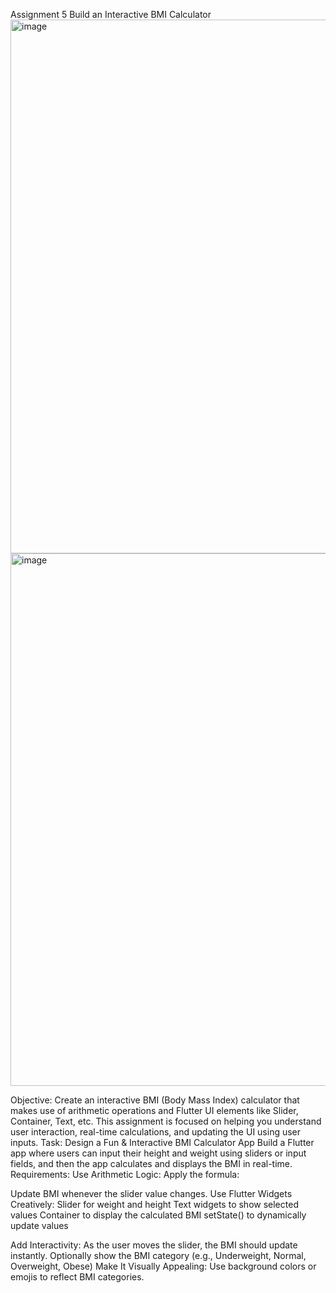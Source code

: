 Assignment 5
Build an Interactive BMI Calculator
<img width="1440" height="854" alt="image" src="https://github.com/user-attachments/assets/8ae05a16-eeaf-4390-a691-1e23a4f7b42b" />
<img width="1440" height="852" alt="image" src="https://github.com/user-attachments/assets/61e9328b-3b59-49b6-9f47-2368f64c2e99" />

Objective:
Create an interactive BMI (Body Mass Index) calculator that makes use of arithmetic operations and Flutter UI elements like Slider, Container, Text, etc.
This assignment is focused on helping you understand user interaction, real-time calculations, and updating the UI using user inputs.
Task: Design a Fun & Interactive BMI Calculator App
Build a Flutter app where users can input their height and weight using sliders or input fields, and then the app calculates and displays the BMI in real-time.
Requirements:
Use Arithmetic Logic:
Apply the formula:

Update BMI whenever the slider value changes.
Use Flutter Widgets Creatively:
Slider for weight and height
Text widgets to show selected values
Container to display the calculated BMI
setState() to dynamically update values

Add Interactivity:
As the user moves the slider, the BMI should update instantly.
Optionally show the BMI category (e.g., Underweight, Normal, Overweight, Obese)
Make It Visually Appealing:
Use background colors or emojis to reflect BMI categories.
